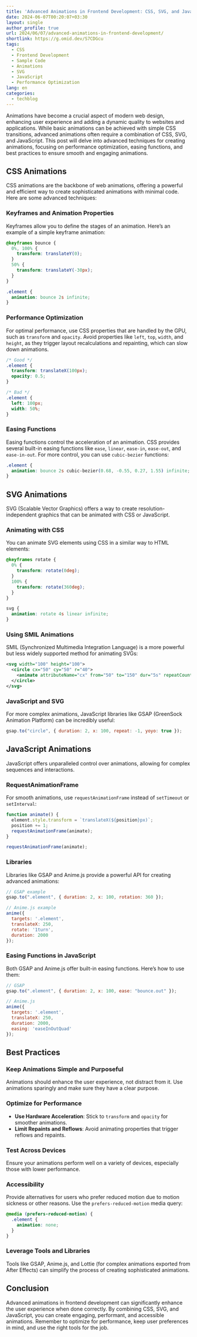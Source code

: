 ```yaml
---
title: 'Advanced Animations in Frontend Development: CSS, SVG, and JavaScript'
date: 2024-06-07T00:20:07+03:30
layout: single
author_profile: true
url: 2024/06/07/advanced-animations-in-frontend-development/
shortlink: https://g.omid.dev/S7CDGcu
tags:
  - CSS
  - Frontend Development
  - Sample Code
  - Animations
  - SVG
  - JavaScript
  - Performance Optimization 
lang: en
categories: 
  - techblog
---
```

Animations have become a crucial aspect of modern web design, enhancing user experience and adding a dynamic quality to websites and applications. While basic animations can be achieved with simple CSS transitions, advanced animations often require a combination of CSS, SVG, and JavaScript. This post will delve into advanced techniques for creating animations, focusing on performance optimization, easing functions, and best practices to ensure smooth and engaging animations.

## CSS Animations

CSS animations are the backbone of web animations, offering a powerful and efficient way to create sophisticated animations with minimal code. Here are some advanced techniques:

### Keyframes and Animation Properties

Keyframes allow you to define the stages of an animation. Here’s an example of a simple keyframe animation:

```css
@keyframes bounce {
  0%, 100% {
    transform: translateY(0);
  }
  50% {
    transform: translateY(-30px);
  }
}

.element {
  animation: bounce 2s infinite;
}
```

### Performance Optimization

For optimal performance, use CSS properties that are handled by the GPU, such as `transform` and `opacity`. Avoid properties like `left`, `top`, `width`, and `height`, as they trigger layout recalculations and repainting, which can slow down animations.

```css
/* Good */
.element {
  transform: translateX(100px);
  opacity: 0.5;
}

/* Bad */
.element {
  left: 100px;
  width: 50%;
}
```

### Easing Functions

Easing functions control the acceleration of an animation. CSS provides several built-in easing functions like `ease`, `linear`, `ease-in`, `ease-out`, and `ease-in-out`. For more control, you can use `cubic-bezier` functions:

```css
.element {
  animation: bounce 2s cubic-bezier(0.68, -0.55, 0.27, 1.55) infinite;
}
```

## SVG Animations

SVG (Scalable Vector Graphics) offers a way to create resolution-independent graphics that can be animated with CSS or JavaScript.

### Animating with CSS

You can animate SVG elements using CSS in a similar way to HTML elements:

```css
@keyframes rotate {
  0% {
    transform: rotate(0deg);
  }
  100% {
    transform: rotate(360deg);
  }
}

svg {
  animation: rotate 4s linear infinite;
}
```

### Using SMIL Animations

SMIL (Synchronized Multimedia Integration Language) is a more powerful but less widely supported method for animating SVGs:

```xml
<svg width="100" height="100">
  <circle cx="50" cy="50" r="40">
    <animate attributeName="cx" from="50" to="150" dur="5s" repeatCount="indefinite" />
  </circle>
</svg>
```

### JavaScript and SVG

For more complex animations, JavaScript libraries like GSAP (GreenSock Animation Platform) can be incredibly useful:

```javascript
gsap.to("circle", { duration: 2, x: 100, repeat: -1, yoyo: true });
```

## JavaScript Animations

JavaScript offers unparalleled control over animations, allowing for complex sequences and interactions.

### RequestAnimationFrame

For smooth animations, use `requestAnimationFrame` instead of `setTimeout` or `setInterval`:

```javascript
function animate() {
  element.style.transform = `translateX(${position}px)`;
  position += 1;
  requestAnimationFrame(animate);
}

requestAnimationFrame(animate);
```

### Libraries

Libraries like GSAP and Anime.js provide a powerful API for creating advanced animations:

```javascript
// GSAP example
gsap.to(".element", { duration: 2, x: 100, rotation: 360 });

// Anime.js example
anime({
  targets: '.element',
  translateX: 250,
  rotate: '1turn',
  duration: 2000
});
```

### Easing Functions in JavaScript

Both GSAP and Anime.js offer built-in easing functions. Here’s how to use them:

```javascript
// GSAP
gsap.to(".element", { duration: 2, x: 100, ease: "bounce.out" });

// Anime.js
anime({
  targets: '.element',
  translateX: 250,
  duration: 2000,
  easing: 'easeInOutQuad'
});
```

## Best Practices

### Keep Animations Simple and Purposeful

Animations should enhance the user experience, not distract from it. Use animations sparingly and make sure they have a clear purpose.

### Optimize for Performance

- **Use Hardware Acceleration**: Stick to `transform` and `opacity` for smoother animations.
- **Limit Repaints and Reflows**: Avoid animating properties that trigger reflows and repaints.

### Test Across Devices

Ensure your animations perform well on a variety of devices, especially those with lower performance.

### Accessibility

Provide alternatives for users who prefer reduced motion due to motion sickness or other reasons. Use the `prefers-reduced-motion` media query:

```css
@media (prefers-reduced-motion) {
  .element {
    animation: none;
  }
}
```

### Leverage Tools and Libraries

Tools like GSAP, Anime.js, and Lottie (for complex animations exported from After Effects) can simplify the process of creating sophisticated animations.

## Conclusion

Advanced animations in frontend development can significantly enhance the user experience when done correctly. By combining CSS, SVG, and JavaScript, you can create engaging, performant, and accessible animations. Remember to optimize for performance, keep user preferences in mind, and use the right tools for the job.
